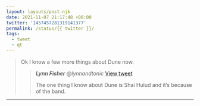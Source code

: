 ```yaml
---
layout: layouts/post.njk
date: 2021-11-07 21:17:48 +00:00
twitter: '1457457281319141377'
permalink: /status/{{ twitter }}/
tags: 
  - tweet
  - qt
---
```


> Ok I know a few more things about Dune now. 
> 
> > <cite>**Lynn Fisher** @lynnandtonic</cite> [View tweet](/status/1304094475963101184)
> > 
> > The one thing I know about Dune is Shai Hulud and it’s because of the band.

---
